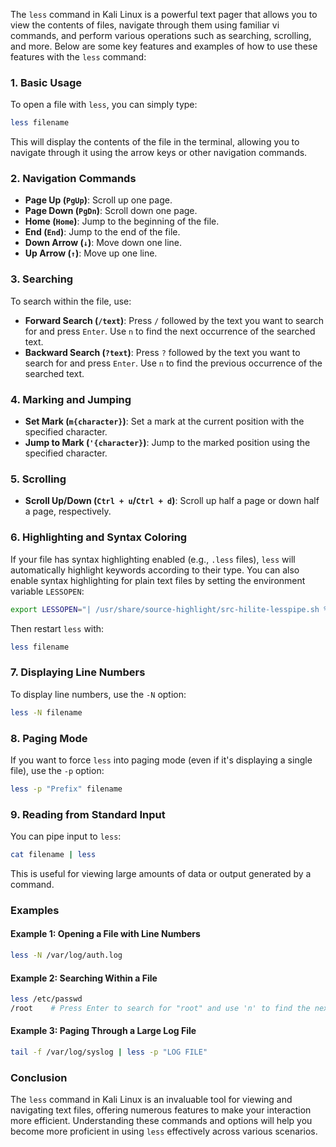  The `less` command in Kali Linux is a powerful text pager that allows you to view the contents of files, navigate through them using familiar vi commands, and perform various operations such as searching, scrolling, and more. Below are some key features and examples of how to use these features with the `less` command:

### 1. Basic Usage
To open a file with `less`, you can simply type:
```sh
less filename
```
This will display the contents of the file in the terminal, allowing you to navigate through it using the arrow keys or other navigation commands.

### 2. Navigation Commands
- **Page Up (`PgUp`)**: Scroll up one page.
- **Page Down (`PgDn`)**: Scroll down one page.
- **Home (`Home`)**: Jump to the beginning of the file.
- **End (`End`)**: Jump to the end of the file.
- **Down Arrow (`↓`)**: Move down one line.
- **Up Arrow (`↑`)**: Move up one line.

### 3. Searching
To search within the file, use:
- **Forward Search (`/text`)**: Press `/` followed by the text you want to search for and press `Enter`. Use `n` to find the next occurrence of the searched text.
- **Backward Search (`?text`)**: Press `?` followed by the text you want to search for and press `Enter`. Use `n` to find the previous occurrence of the searched text.

### 4. Marking and Jumping
- **Set Mark (`m{character}`)**: Set a mark at the current position with the specified character.
- **Jump to Mark (`'{character}`)**: Jump to the marked position using the specified character.

### 5. Scrolling
- **Scroll Up/Down (`Ctrl + u`/`Ctrl + d`)**: Scroll up half a page or down half a page, respectively.

### 6. Highlighting and Syntax Coloring
If your file has syntax highlighting enabled (e.g., `.less` files), `less` will automatically highlight keywords according to their type. You can also enable syntax highlighting for plain text files by setting the environment variable `LESSOPEN`:
```sh
export LESSOPEN="| /usr/share/source-highlight/src-hilite-lesspipe.sh %s"
```
Then restart `less` with:
```sh
less filename
```

### 7. Displaying Line Numbers
To display line numbers, use the `-N` option:
```sh
less -N filename
```

### 8. Paging Mode
If you want to force `less` into paging mode (even if it's displaying a single file), use the `-p` option:
```sh
less -p "Prefix" filename
```

### 9. Reading from Standard Input
You can pipe input to `less`:
```sh
cat filename | less
```
This is useful for viewing large amounts of data or output generated by a command.

### Examples
#### Example 1: Opening a File with Line Numbers
```sh
less -N /var/log/auth.log
```

#### Example 2: Searching Within a File
```sh
less /etc/passwd
/root    # Press Enter to search for "root" and use 'n' to find the next occurrence.
```

#### Example 3: Paging Through a Large Log File
```sh
tail -f /var/log/syslog | less -p "LOG FILE"
```

### Conclusion
The `less` command in Kali Linux is an invaluable tool for viewing and navigating text files, offering numerous features to make your interaction more efficient. Understanding these commands and options will help you become more proficient in using `less` effectively across various scenarios.

